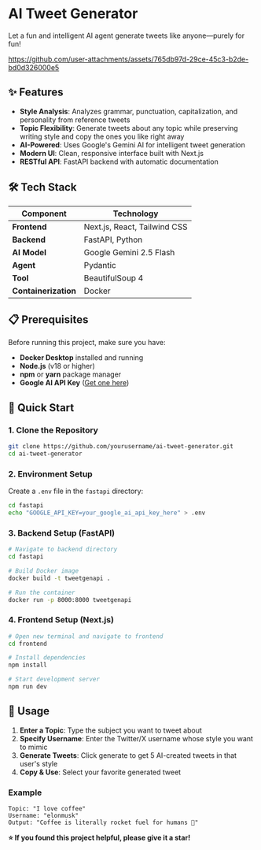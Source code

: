 # AI Tweet Generator
Let a fun and intelligent AI agent generate tweets like anyone—purely for fun! 


https://github.com/user-attachments/assets/765db97d-29ce-45c3-b2de-bd0d326000e5
## ✨ Features

- **Style Analysis**: Analyzes grammar, punctuation, capitalization, and personality from reference tweets
- **Topic Flexibility**: Generate tweets about any topic while preserving writing style and copy the ones you like right away
- **AI-Powered**: Uses Google's Gemini AI for intelligent tweet generation
- **Modern UI**: Clean, responsive interface built with Next.js
- **RESTful API**: FastAPI backend with automatic documentation

## 🛠️ Tech Stack

| Component | Technology |
|-----------|------------|
| **Frontend** | Next.js, React, Tailwind CSS |
| **Backend** | FastAPI, Python |
| **AI Model** | Google Gemini 2.5 Flash |
| **Agent** | Pydantic |
| **Tool** | BeautifulSoup 4 | 
| **Containerization** | Docker |

## 📋 Prerequisites

Before running this project, make sure you have:

- **Docker Desktop** installed and running
- **Node.js** (v18 or higher)
- **npm** or **yarn** package manager
- **Google AI API Key** ([Get one here](https://ai.google.dev/))

## 🚀 Quick Start

### 1. Clone the Repository
```bash
git clone https://github.com/yourusername/ai-tweet-generator.git
cd ai-tweet-generator
```

### 2. Environment Setup
Create a `.env` file in the `fastapi` directory:
```bash
cd fastapi
echo "GOOGLE_API_KEY=your_google_ai_api_key_here" > .env
```

### 3. Backend Setup (FastAPI)
```bash
# Navigate to backend directory
cd fastapi

# Build Docker image
docker build -t tweetgenapi .

# Run the container
docker run -p 8000:8000 tweetgenapi
```

### 4. Frontend Setup (Next.js)
```bash
# Open new terminal and navigate to frontend
cd frontend

# Install dependencies
npm install

# Start development server
npm run dev
```


## 📖 Usage

1. **Enter a Topic**: Type the subject you want to tweet about
2. **Specify Username**: Enter the Twitter/X username whose style you want to mimic
3. **Generate Tweets**: Click generate to get 5 AI-created tweets in that user's style
4. **Copy & Use**: Select your favorite generated tweet

### Example
```
Topic: "I love coffee"
Username: "elonmusk"
Output: "Coffee is literally rocket fuel for humans 🚀"
```


**⭐ If you found this project helpful, please give it a star!**
